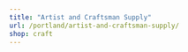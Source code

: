 ```yaml
---
title: "Artist and Craftsman Supply"
url: /portland/artist-and-craftsman-supply/
shop: craft
---
```


